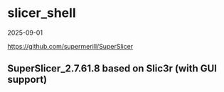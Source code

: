 # slicer_shell
2025-09-01

https://github.com/supermerill/SuperSlicer

## SuperSlicer_2.7.61.8 based on Slic3r (with GUI support)
